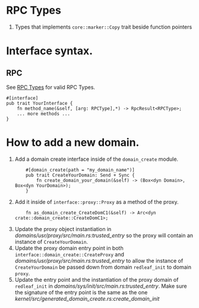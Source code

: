 # RPC Types
1. Types that implements `core::marker::Copy` trait beside function pointers

# Interface syntax.
## RPC
See [RPC Types](#rpc_types) for valid RPC Types.
```
#[interface]
pub trait YourInterface {
    fn method_name(&self, [arg: RPCType],*) -> RpcResult<RPCType>;
    ... more methods ...
}
```


# How to add a new domain.
1. Add a domain create interface inside of the `domain_create` module.
    ```
        #[domain_create(path = "my_domain_name")]
        pub trait CreateYourDomain: Send + Sync {
            fn create_domain_your_domain(&self) -> (Box<dyn Domain>, Box<dyn YourDomain>);
        }
    ```
1. Add it inside of `interface::proxy::Proxy` as a method of the proxy.
    ```
        fn as_domain_create_CreateDomC1(&self) -> Arc<dyn crate::domain_create::CreateDomC1>;
    ```
1. Update the proxy object instantiation in _domains/usr/proxy/src/main.rs:trusted\_entry_ so the 
    proxy will contain an instance of `CreateYourDomain`.
1. Update the proxy domain entry point in both `interface::domain_create::CreateProxy` and 
    _domains/usr/proxy/src/main.rs:trusted\_entry_ to allow the instance of `CreateYourDomain` be 
    passed down from domain `redleaf_init` to domain `proxy`.
1. Update the entry point and the instantiation of the proxy domain of `redleaf_init` in 
    _domains/sys/init/src/main.rs:trusted\_entry_. Make sure the signature of the entry point is
    the same as the one _kernel/src/generated\_domain\_create.rs:create\_domain\_init_

